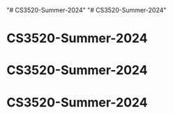 "# CS3520-Summer-2024" 
"# CS3520-Summer-2024" 
# CS3520-Summer-2024
# CS3520-Summer-2024
# CS3520-Summer-2024
